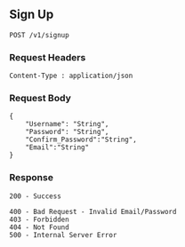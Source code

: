 ## Sign Up
<!-- Test change -->
```
POST /v1/signup
```
### Request Headers
```
Content-Type : application/json
```
### Request Body
```
{
    "Username": "String",
    "Password": "String",
    "Confirm_Password":"String",
    "Email":"String"
}
```
<!-- Redirect to ("/") -->
### Response
```
200 - Success

400 - Bad Request - Invalid Email/Password
403 - Forbidden
404 - Not Found
500 - Internal Server Error
```